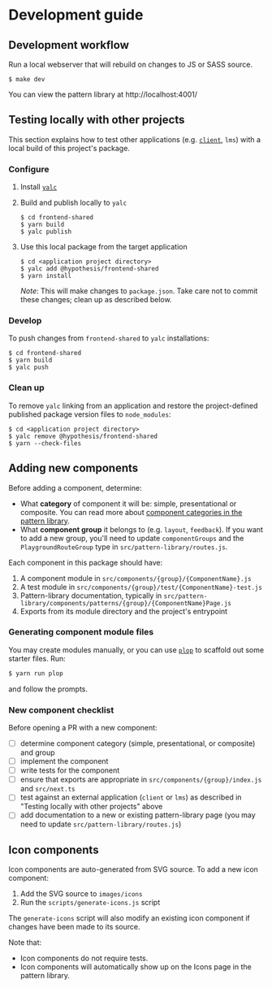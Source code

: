 # Development guide

## Development workflow

Run a local webserver that will rebuild on changes to JS or SASS source.

```shell
$ make dev
```

You can view the pattern library at http://localhost:4001/

## Testing locally with other projects

This section explains how to test other applications (e.g. [`client`](https://github.com/hypothesis/client), `lms`) with
a local build of this project's package.

### Configure

1. Install [`yalc`](https://www.npmjs.com/package/yalc)
2. Build and publish locally to `yalc`

   ```shell
   $ cd frontend-shared
   $ yarn build
   $ yalc publish
   ```

3. Use this local package from the target application

   ```shell
   $ cd <application project directory>
   $ yalc add @hypothesis/frontend-shared
   $ yarn install
   ```

   _Note_: This will make changes to `package.json`. Take care not to commit
   these changes; clean up as described below.

### Develop

To push changes from `frontend-shared` to `yalc` installations:

```shell
$ cd frontend-shared
$ yarn build
$ yalc push
```

### Clean up

To remove `yalc` linking from an application and restore the project-defined
published package version files to `node_modules`:

```shell
$ cd <application project directory>
$ yalc remove @hypothesis/frontend-shared
$ yarn --check-files
```

## Adding new components

Before adding a component, determine:

- What **category** of component it will be: simple, presentational or composite. You can read more about [component categories in the pattern library](http://localhost:4001/using-components).
- What **component group** it belongs to (e.g. `layout`, `feedback`). If you want to add a new group, you'll need to update `componentGroups` and the `PlaygroundRouteGroup` type in `src/pattern-library/routes.js`.

Each component in this package should have:

1. A component module in `src/components/{group}/{ComponentName}.js`
2. A test module in `src/components/{group}/test/{ComponentName}-test.js`
3. Pattern-library documentation, typically in `src/pattern-library/components/patterns/{group}/{ComponentName}Page.js`
4. Exports from its module directory and the project's entrypoint

### Generating component module files

You may create modules manually, or you can use [`plop`](https://plopjs.com/) to scaffold out some starter files. Run:

```sh
$ yarn run plop
```

and follow the prompts.

### New component checklist

Before opening a PR with a new component:

- [ ] determine component category (simple, presentational, or composite) and group
- [ ] implement the component
- [ ] write tests for the component
- [ ] ensure that exports are appropriate in `src/components/{group}/index.js` and `src/next.ts`
- [ ] test against an external application (`client` or `lms`) as described in "Testing locally with other projects" above
- [ ] add documentation to a new or existing pattern-library page (you may need to update `src/pattern-library/routes.js`)

## Icon components

Icon components are auto-generated from SVG source. To add a new icon component:

1. Add the SVG source to `images/icons`
2. Run the `scripts/generate-icons.js` script

The `generate-icons` script will also modify an existing icon component if changes have been made to its source.

Note that:

- Icon components do not require tests.
- Icon components will automatically show up on the Icons page in the pattern library.
